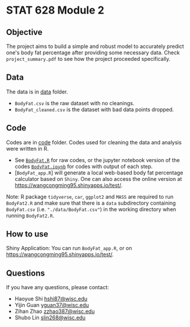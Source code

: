 # STAT 628 Module 2  
## Objective  
The project aims to build a simple and robust model to accurately predict one's body fat percentage after providing some necessary data. Check `project_summary.pdf` to see how the project proceeded specifically.
## Data    
The data is in [data](https://github.com/JumpyJumpy/stat628-module2/tree/master/data) folder.  
- `BodyFat.csv` is the raw dataset with no cleanings.
- `BodyFat_cleaned.csv` is the dataset with bad data points dropped.  
## Code  
Codes are in [code](https://github.com/JumpyJumpy/stat628-module2/tree/master/code) folder. Codes used for cleaning the data and analysis were written in R.   
- See [`BodyFat.R`](https://github.com/JumpyJumpy/stat628-module2/blob/master/code/BodyFat.R) for raw codes, or the jupyter notebook version of the codes [`BodyFat.ipynb`](https://github.com/JumpyJumpy/stat628-module2/blob/master/code/BodyFat.ipynb) for codes with output of each step.  
- [`BodyFat_app.R`] will generate a local web-based body fat percentage calculator based on `Shiny`. One can also access the online version at https://wangcongming95.shinyapps.io/test/. 

Note: R package `tidyverse`, `car`, `ggplot2` and `MASS` are required to run `BodyFat2.R` and make sure that there is a `data` subdirectory containing `BodyFat.csv` (i.e. `"./data/BodyFat.csv"`) in the working directory when running `BodyFat2.R`.

## How to use
Shiny Application: You can run `BodyFat_app.R`, or on https://wangcongming95.shinyapps.io/test/.
## Questions
If you have any questions, please contact:  
- Haoyue Shi hshi87@wisc.edu  
- Yijin Guan yguan37@wisc.edu  
- Zihan Zhao zzhao387@wisc.edu   
- Shubo Lin slin268@wisc.edu  
